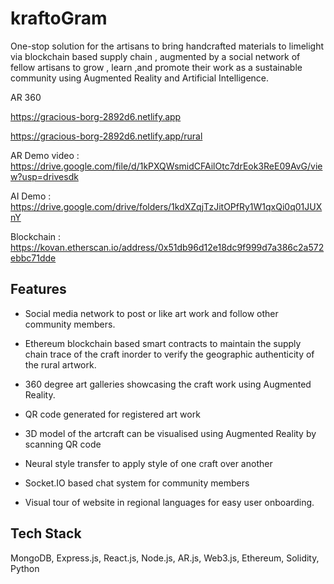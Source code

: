 # kraftoGram

One-stop solution for the artisans to bring handcrafted materials to limelight via blockchain based supply chain , 
augmented by a social network of fellow artisans to grow , learn ,and promote their work as a sustainable community 
using Augmented Reality and Artificial Intelligence. 

AR 360

 https://gracious-borg-2892d6.netlify.app
      
 https://gracious-borg-2892d6.netlify.app/rural

AR Demo video : https://drive.google.com/file/d/1kPXQWsmidCFAilOtc7drEok3ReE09AvG/view?usp=drivesdk

AI Demo : https://drive.google.com/drive/folders/1kdXZqjTzJitOPfRy1W1qxQi0q01JUXnY

Blockchain : https://kovan.etherscan.io/address/0x51db96d12e18dc9f999d7a386c2a572ebbc71dde

## Features

* Social media network to post or like art work and follow other community members.

* Ethereum blockchain based smart contracts to maintain the supply chain trace of the craft inorder to verify the geographic 
authenticity of the rural artwork.

* 360 degree art galleries showcasing the craft work using Augmented Reality. 

* QR code generated for registered art work

* 3D model of the artcraft can be visualised using Augmented Reality by scanning QR code

* Neural style transfer to apply style of one craft over another

* Socket.IO based chat system for community members

* Visual tour of website in regional languages for easy user onboarding.

## Tech Stack

MongoDB, Express.js, React.js, Node.js, AR.js, Web3.js, Ethereum, Solidity, Python

